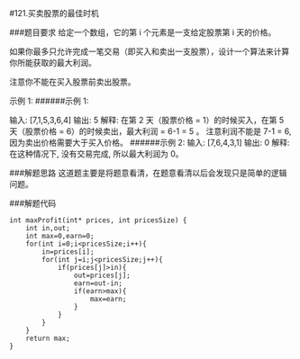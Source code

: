 #121.买卖股票的最佳时机


###题目要求
给定一个数组，它的第 i 个元素是一支给定股票第 i 天的价格。

如果你最多只允许完成一笔交易（即买入和卖出一支股票），设计一个算法来计算你所能获取的最大利润。

注意你不能在买入股票前卖出股票。

示例 1:
######示例 1:

输入: [7,1,5,3,6,4]
输出: 5
解释: 在第 2 天（股票价格 = 1）的时候买入，在第 5 天（股票价格 = 6）的时候卖出，最大利润 = 6-1 = 5 。
     注意利润不能是 7-1 = 6, 因为卖出价格需要大于买入价格。
######示例 2:
输入: [7,6,4,3,1]
输出: 0
解释: 在这种情况下, 没有交易完成, 所以最大利润为 0。

	
###解题思路
这道题主要是将题意看清，在题意看清以后会发现只是简单的逻辑问题。

###解题代码

	int maxProfit(int* prices, int pricesSize) {
	    int in,out;
	    int max=0,earn=0;
	    for(int i=0;i<pricesSize;i++){
	        in=prices[i];
	        for(int j=i;j<pricesSize;j++){
	            if(prices[j]>in){
	                out=prices[j];
	                earn=out-in;
	                if(earn>max){
	                    max=earn;
	                }
	            }
	        }
	    }
	    return max;
	}


